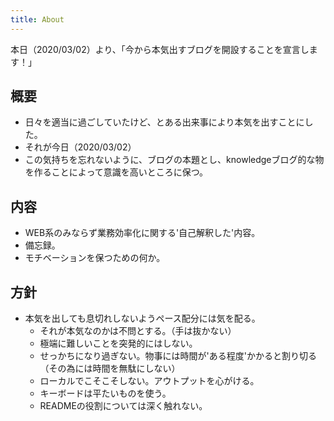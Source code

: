 ```yaml
---
title: About
---
```



本日（2020/03/02）より、「今から本気出すブログを開設することを宣言します！」

## 概要
* 日々を適当に過ごしていたけど、とある出来事により本気を出すことにした。
* それが今日（2020/03/02）
* この気持ちを忘れないように、ブログの本題とし、knowledgeブログ的な物を作ることによって意識を高いところに保つ。

## 内容
* WEB系のみならず業務効率化に関する'自己解釈した'内容。
* 備忘録。
* モチベーションを保つための何か。

## 方針
* 本気を出しても息切れしないようペース配分には気を配る。
  - それが本気なのかは不問とする。（手は抜かない）  
  - 極端に難しいことを突発的にはしない。  
  - せっかちになり過ぎない。物事には時間が'ある程度'かかると割り切る（その為には時間を無駄にしない）  
  - ローカルでこそこそしない。アウトプットを心がける。  
  - キーボードは平たいものを使う。
  - READMEの役割については深く触れない。
